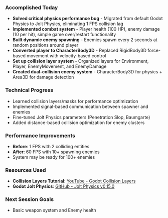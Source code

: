 ### Accomplished Today

- **Solved critical physics performance bug** - Migrated from default Godot Physics to Jolt Physics, eliminating 1 FPS collision lag
- **Implemented combat system** - Player health (100 HP), enemy damage (10 per hit), simple game over/restart functionality
- **Built dynamic enemy spawning** - Enemies spawn every 2 seconds at random positions around player
- **Converted player to CharacterBody3D** - Replaced RigidBody3D force-based movement with velocity-based control
- **Set up collision layer system** - Organized layers for Environment, Player, EnemyMovement, and EnemyDamage
- **Created dual-collision enemy system** - CharacterBody3D for physics + Area3D for damage detection

### Technical Progress

- Learned collision layers/masks for performance optimization
- Implemented signal-based communication between spawner and enemies
- Fine-tuned Jolt Physics parameters (Penetration Slop, Baumgarte)
- Added distance-based collision optimization for enemy clusters

### Performance Improvements

- **Before**: 1 FPS with 2 colliding entities
- **After**: 60 FPS with 10+ spawning enemies
- System may be ready for 100+ enemies

### Resources Used

- **Collision Layers Tutorial**: [YouTube - Godot Collision Layers](https://www.youtube.com/watch?v=YPZQM6w7rlI&t=251s)
- **Godot Jolt Physics**: [GitHub - Jolt Physics v0.15.0](https://github.com/godot-jolt/godot-jolt/releases/tag/v0.15.0-stable)

### Next Session Goals

- Basic weapon system and Enemy health